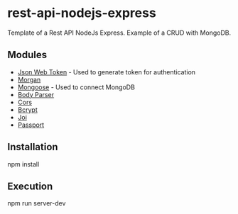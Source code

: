 # rest-api-nodejs-express

Template of a Rest API NodeJs Express. Example of a CRUD with MongoDB.

## Modules

* [Json Web Token](https://jwt.io/) - Used to generate token for authentication
* [Morgan](https://www.npmjs.com/package/morgan/)
* [Mongoose](https://www.npmjs.com/package/mongoose/) - Used to connect MongoDB
* [Body Parser](https://www.npmjs.com/package/body-parser)
* [Cors](https://www.npmjs.com/package/cors)
* [Bcrypt](https://www.npmjs.com/package/bcrypt)
* [Joi](https://github.com/hapijs/joi)
* [Passport](http://www.passportjs.org/)

## Installation

npm install

## Execution

npm run server-dev
